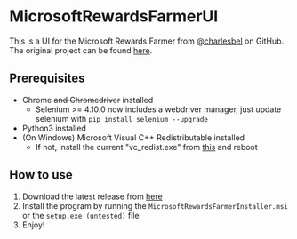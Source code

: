 # MicrosoftRewardsFarmerUI
This is a UI for the Microsoft Rewards Farmer from [@charlesbel](https://github.com/charlesbel) on GitHub.
The original project can be found [here](https://github.com/charlesbel/Microsoft-Rewards-Farmer).

## Prerequisites
- Chrome ~~and Chromedriver~~ installed
    - Selenium >= 4.10.0 now includes a webdriver manager, just update selenium with `pip install selenium --upgrade`
- Python3 installed
- (On Windows) Microsoft Visual C++ Redistributable installed
    - If not, install the current "vc_redist.exe" from [this](https://learn.microsoft.com/en-GB/cpp/windows/latest-supported-vc-redist?view=msvc-170) and reboot

## How to use
1. Download the latest release from [here](https://github.com/Maikeruwu/MicrosoftRewardsFarmerUI/releases/latest)
2. Install the program by running the `MicrosoftRewardsFarmerInstaller.msi` or the `setup.exe (untested)`  file
3. Enjoy!
